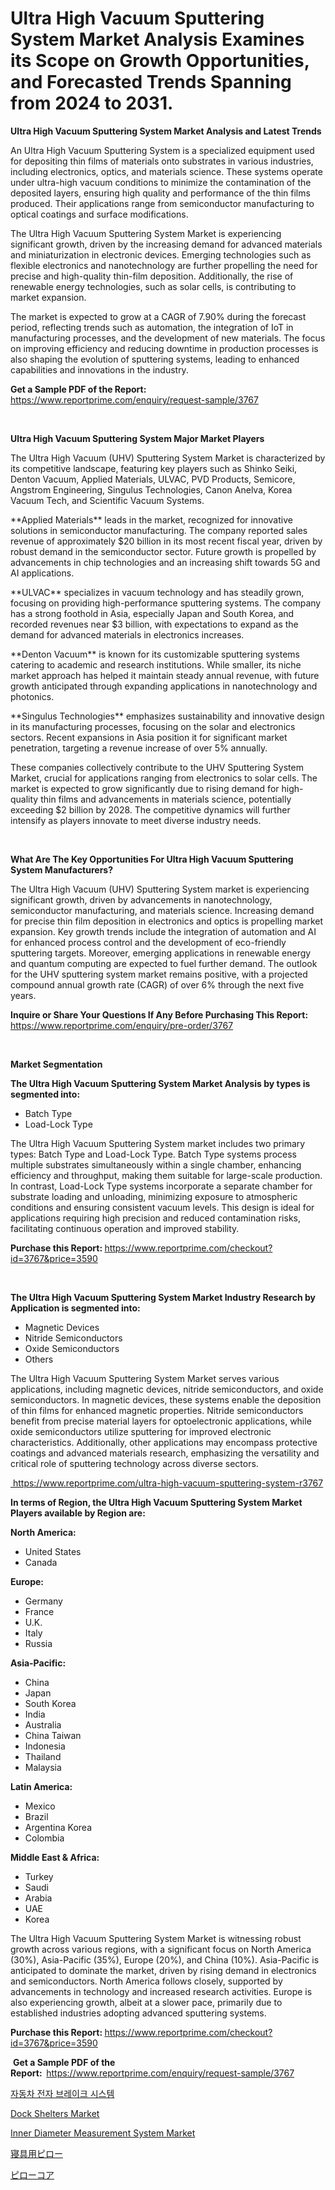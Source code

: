<p><h1>Ultra High Vacuum Sputtering System Market Analysis Examines its Scope on Growth Opportunities, and Forecasted Trends Spanning from 2024 to 2031.</h1></p><p><strong>Ultra High Vacuum Sputtering System Market Analysis and Latest Trends</strong></p>
<p><p>An Ultra High Vacuum Sputtering System is a specialized equipment used for depositing thin films of materials onto substrates in various industries, including electronics, optics, and materials science. These systems operate under ultra-high vacuum conditions to minimize the contamination of the deposited layers, ensuring high quality and performance of the thin films produced. Their applications range from semiconductor manufacturing to optical coatings and surface modifications.</p><p>The Ultra High Vacuum Sputtering System Market is experiencing significant growth, driven by the increasing demand for advanced materials and miniaturization in electronic devices. Emerging technologies such as flexible electronics and nanotechnology are further propelling the need for precise and high-quality thin-film deposition. Additionally, the rise of renewable energy technologies, such as solar cells, is contributing to market expansion.</p><p>The market is expected to grow at a CAGR of 7.90% during the forecast period, reflecting trends such as automation, the integration of IoT in manufacturing processes, and the development of new materials. The focus on improving efficiency and reducing downtime in production processes is also shaping the evolution of sputtering systems, leading to enhanced capabilities and innovations in the industry.</p></p>
<p><strong>Get a Sample PDF of the Report:&nbsp;</strong> <a href="https://www.reportprime.com/enquiry/request-sample/3767">https://www.reportprime.com/enquiry/request-sample/3767</a></p>
<p>&nbsp;</p>
<p><strong>Ultra High Vacuum Sputtering System Major Market Players</strong></p>
<p><p>The Ultra High Vacuum (UHV) Sputtering System Market is characterized by its competitive landscape, featuring key players such as Shinko Seiki, Denton Vacuum, Applied Materials, ULVAC, PVD Products, Semicore, Angstrom Engineering, Singulus Technologies, Canon Anelva, Korea Vacuum Tech, and Scientific Vacuum Systems.</p><p>**Applied Materials** leads in the market, recognized for innovative solutions in semiconductor manufacturing. The company reported sales revenue of approximately $20 billion in its most recent fiscal year, driven by robust demand in the semiconductor sector. Future growth is propelled by advancements in chip technologies and an increasing shift towards 5G and AI applications.</p><p>**ULVAC** specializes in vacuum technology and has steadily grown, focusing on providing high-performance sputtering systems. The company has a strong foothold in Asia, especially Japan and South Korea, and recorded revenues near $3 billion, with expectations to expand as the demand for advanced materials in electronics increases.</p><p>**Denton Vacuum** is known for its customizable sputtering systems catering to academic and research institutions. While smaller, its niche market approach has helped it maintain steady annual revenue, with future growth anticipated through expanding applications in nanotechnology and photonics.</p><p>**Singulus Technologies** emphasizes sustainability and innovative design in its manufacturing processes, focusing on the solar and electronics sectors. Recent expansions in Asia position it for significant market penetration, targeting a revenue increase of over 5% annually.</p><p>These companies collectively contribute to the UHV Sputtering System Market, crucial for applications ranging from electronics to solar cells. The market is expected to grow significantly due to rising demand for high-quality thin films and advancements in materials science, potentially exceeding $2 billion by 2028. The competitive dynamics will further intensify as players innovate to meet diverse industry needs.</p></p>
<p>&nbsp;</p>
<p><strong>What Are The Key Opportunities For Ultra High Vacuum Sputtering System Manufacturers?</strong></p>
<p><p>The Ultra High Vacuum (UHV) Sputtering System market is experiencing significant growth, driven by advancements in nanotechnology, semiconductor manufacturing, and materials science. Increasing demand for precise thin film deposition in electronics and optics is propelling market expansion. Key growth trends include the integration of automation and AI for enhanced process control and the development of eco-friendly sputtering targets. Moreover, emerging applications in renewable energy and quantum computing are expected to fuel further demand. The outlook for the UHV sputtering system market remains positive, with a projected compound annual growth rate (CAGR) of over 6% through the next five years.</p></p>
<p><strong>Inquire or Share Your Questions If Any Before Purchasing This Report:</strong> <a href="https://www.reportprime.com/enquiry/pre-order/3767">https://www.reportprime.com/enquiry/pre-order/3767</a></p>
<p>&nbsp;</p>
<p><strong>Market Segmentation</strong></p>
<p><strong>The Ultra High Vacuum Sputtering System Market Analysis by types is segmented into:</strong></p>
<p><ul><li>Batch Type</li><li>Load-Lock Type</li></ul></p>
<p><p>The Ultra High Vacuum Sputtering System market includes two primary types: Batch Type and Load-Lock Type. Batch Type systems process multiple substrates simultaneously within a single chamber, enhancing efficiency and throughput, making them suitable for large-scale production. In contrast, Load-Lock Type systems incorporate a separate chamber for substrate loading and unloading, minimizing exposure to atmospheric conditions and ensuring consistent vacuum levels. This design is ideal for applications requiring high precision and reduced contamination risks, facilitating continuous operation and improved stability.</p></p>
<p><strong>Purchase this Report:&nbsp;</strong><a href="https://www.reportprime.com/checkout?id=3767&price=3590">https://www.reportprime.com/checkout?id=3767&price=3590</a></p>
<p>&nbsp;</p>
<p><strong>The Ultra High Vacuum Sputtering System Market Industry Research by Application is segmented into:</strong></p>
<p><ul><li>Magnetic Devices</li><li>Nitride Semiconductors</li><li>Oxide Semiconductors</li><li>Others</li></ul></p>
<p><p>The Ultra High Vacuum Sputtering System Market serves various applications, including magnetic devices, nitride semiconductors, and oxide semiconductors. In magnetic devices, these systems enable the deposition of thin films for enhanced magnetic properties. Nitride semiconductors benefit from precise material layers for optoelectronic applications, while oxide semiconductors utilize sputtering for improved electronic characteristics. Additionally, other applications may encompass protective coatings and advanced materials research, emphasizing the versatility and critical role of sputtering technology across diverse sectors.</p></p>
<p><a href="https://www.reportprime.com/ultra-high-vacuum-sputtering-system-r3767">&nbsp;https://www.reportprime.com/ultra-high-vacuum-sputtering-system-r3767</a></p>
<p><strong>In terms of Region, the Ultra High Vacuum Sputtering System Market Players available by Region are:</strong></p>
<p>
    <p> <strong> North America: </strong>
        <ul>
            <li>United States</li>
            <li>Canada</li>
        </ul>
        </p> 
    <p> <strong> Europe: </strong>
        <ul>
            <li>Germany</li>
            <li>France</li>
            <li>U.K.</li>
            <li>Italy</li>
            <li>Russia</li>
        </ul>
        </p> 
    <p> <strong> Asia-Pacific: </strong>
        <ul>
            <li>China</li>
            <li>Japan</li>
            <li>South Korea</li>
            <li>India</li>
            <li>Australia</li>
            <li>China Taiwan</li>
            <li>Indonesia</li>
            <li>Thailand</li>
            <li>Malaysia</li>
        </ul>
        </p> 
    <p> <strong> Latin America: </strong>
        <ul>
            <li>Mexico</li>
            <li>Brazil</li>
            <li>Argentina Korea</li>
            <li>Colombia</li>
        </ul>
        </p> 
    <p> <strong> Middle East & Africa: </strong>
        <ul>
            <li>Turkey</li>
            <li>Saudi</li>
            <li>Arabia</li>
            <li>UAE</li>
            <li>Korea</li>
        </ul>
    </p>
    </p>
<p><p>The Ultra High Vacuum Sputtering System Market is witnessing robust growth across various regions, with a significant focus on North America (30%), Asia-Pacific (35%), Europe (20%), and China (10%). Asia-Pacific is anticipated to dominate the market, driven by rising demand in electronics and semiconductors. North America follows closely, supported by advancements in technology and increased research activities. Europe is also experiencing growth, albeit at a slower pace, primarily due to established industries adopting advanced sputtering systems.</p></p>
<p><strong>Purchase this Report: </strong><a href="https://www.reportprime.com/checkout?id=3767&price=3590">https://www.reportprime.com/checkout?id=3767&price=3590</a></p>
<p>&nbsp;<strong>Get a Sample PDF of the Report:&nbsp;&nbsp;</strong><a href="https://www.reportprime.com/enquiry/request-sample/3767">https://www.reportprime.com/enquiry/request-sample/3767</a></p>
<p><strong></strong></p>
<p><p><a href="https://medium.com/@daniamha96_85754/%EA%B8%80%EB%A1%9C%EB%B2%8C-%EC%9E%90%EB%8F%99%EC%B0%A8-%EC%A0%84%EC%9E%90-%EC%A0%9C%EB%8F%99-%EC%8B%9C%EC%8A%A4%ED%85%9C-%EC%8B%9C%EC%9E%A5-%EA%B7%9C%EB%AA%A8-%EB%B0%8F-%EC%A0%90%EC%9C%A0%EC%9C%A8-%EB%B6%84%EC%84%9D-%EC%A0%9C%ED%92%88-%EC%9C%A0%ED%98%95%EB%B3%84-%EC%9D%91%EC%9A%A9-%ED%94%84%EB%A1%9C%EA%B7%B8%EB%9E%A8%EB%B3%84-%EC%A7%80%EC%97%AD%EB%B3%84-%EC%98%88%EC%B8%A1-2024-2031-b87810bbc83d">자동차 전자 브레이크 시스템</a></p><p><a href="https://medium.com/@henrykihn_12939/analyzing-dock-shelters-market-dynamics-and-growth-drivers-and-forecasted-for-period-from-2024-to-6fdcf5bc5e6a">Dock Shelters Market</a></p><p><a href="https://issuu.com/reportprime-2/docs/inner-diameter-measurement-system-m_a11ccb0d50ab84">Inner Diameter Measurement System Market</a></p><p><a href="https://medium.com/@mandysw5k1a/%E3%82%A4%E3%83%8E%E3%83%99%E3%83%BC%E3%82%B7%E3%83%A7%E3%83%B3%E3%81%AE%E6%9C%AA%E6%9D%A5-%E3%82%B0%E3%83%AD%E3%83%BC%E3%83%90%E3%83%AB%E3%81%AA%E3%83%99%E3%83%83%E3%83%89%E3%83%94%E3%83%AD%E3%83%BC%E3%83%9E%E3%83%BC%E3%82%B1%E3%83%83%E3%83%88%E3%81%AE%E6%88%90%E9%95%B7%E3%81%A8%E6%A9%9F%E4%BC%9A-2024%E5%B9%B4-2031%E5%B9%B4-f33de5ead02d">寝具用ピロー</a></p><p><a href="https://medium.com/@mandysw5k1a/%E6%9E%95%E8%8A%AF%E7%94%A3%E6%A5%AD%E5%88%86%E6%9E%90%E3%83%AC%E3%83%9D%E3%83%BC%E3%83%88-%E3%82%A2%E3%83%97%E3%83%AA%E3%82%B1%E3%83%BC%E3%82%B7%E3%83%A7%E3%83%B3-%E5%9C%B0%E5%9F%9F-%E7%AB%B6%E5%90%88%E6%88%A6%E7%95%A5%E3%81%AB%E3%82%88%E3%82%8B%E5%B8%82%E5%A0%B4%E8%A6%8F%E6%A8%A1-%E3%82%B7%E3%82%A7%E3%82%A2-%E3%83%88%E3%83%AC%E3%83%B3%E3%83%89-2024%E5%B9%B4-2031%E5%B9%B4-758a183eecdd">ピローコア</a></p></p>